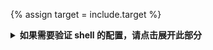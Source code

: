 {% assign target = include.target %}

<details>
<summary><strong>如果需要验证 shell 的配置，请点击展开此部分</strong></summary>
<!-- To verify your shell configuration, expand this section -->

Like most UNIX-like operating system, macOS can support multiple shells,
like `bash`, `zsh`, and `sh`.
As of the October 2019 release of macOS Catalina (macOS 10.15),
Zsh or `zsh` is the default shell for macOS.

macOS 与大多数「类 UNIX」操作系统一样，
macOS 可以支持多种 shell，
如 `bash`、`zsh` 和 `sh`。
从 2019 年 10 月发布的 macOS Catalina (macOS 10.15) 开始，
Zsh 或 `zsh` 成为了 macOS 的默认 shell。

#### Check and set `zsh` as default

#### 检查并将 `zsh` 设置为默认

1. To verify `zsh` was set as the default macOS shell,
   run the [Directory Services command line utility][dscl].

   请运行 [目录服务命令行程序][dscl]
   来验证 `zsh` 是否被设置为 macOS 的默认 shell。

    ```console
    $ dscl . -read ~/ UserShell
    ```

    {{terminal}} should print the following as its response.

    {{terminal}} 应该会打印以下内容。

    ```console
    UserShell: /bin/zsh
    ```

    You can skip the remaining steps.

    如果确认为默认，你可以跳过剩余的步骤。

1. If you need to install `zsh`,
   follow the procedure in [this Wiki][install-zsh].

   如果需要安装 `zsh`，
   请按照 [Wiki][install-zsh] 中的步骤进行操作。

1. If you need to change your default shell to `zsh`,
   run the `chsh` command.

   如果需要将默认的 shell 更改为 `zsh`，
   请运行 `chsh` 命令。

    ```console
    $ chsh -s `which zsh`
    ```

To learn more about macOS and `zsh`, check out
[Use zsh as the default shell on your Mac][zsh-mac]
in the macOS documentation.

如果需要了解更多关于 macOS 和 `zsh` 的信息，
请查阅 macOS 文档中的 [在 Mac 上使用 zsh 作为默认 shell][zsh-mac]。

</details>

[install-zsh]: https://github.com/ohmyzsh/ohmyzsh/wiki/Installing-ZSH
[dscl]: https://ss64.com/mac/dscl.html
